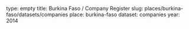 type: empty
title: Burkina Faso / Company Register
slug: places/burkina-faso/datasets/companies
place: burkina-faso
dataset: companies
year: 2014
